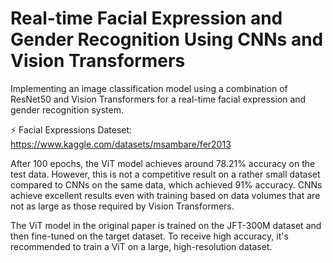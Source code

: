 # Real-time Facial Expression and Gender Recognition Using CNNs and Vision Transformers
Implementing an image classification model using a combination of ResNet50 and Vision Transformers for a real-time facial expression and gender recognition system.

⚡ Facial Expressions Dateset: https://www.kaggle.com/datasets/msambare/fer2013

After 100 epochs, the ViT model achieves around 78.21% accuracy on the test data. However, this is not a competitive result on a rather small dataset compared to CNNs on the same data, which achieved 91% accuracy. CNNs achieve excellent results even with training based on data volumes that are not as large as those required by Vision Transformers.

The ViT model in the original paper is trained on the JFT-300M dataset and then fine-tuned on the target dataset. To receive high accuracy, it's recommended to train a ViT on a large, high-resolution dataset.
